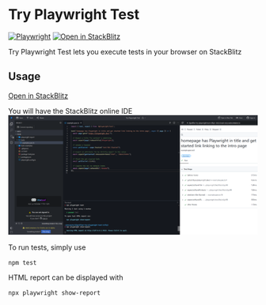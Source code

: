 # Try Playwright Test

[![Playwright](https://img.shields.io/badge/Playwright-45ba4b?logo=playwright&logoColor=white)](https://playwright.dev/) [![Open in StackBlitz](https://img.shields.io/badge/Open%20in-StackBlitz-1374ef)](https://stackblitz.com/edit/jfgreffier-try-playwright-test-eac1pg)

Try Playwright Test lets you execute tests in your browser on StackBlitz

## Usage

[Open in StackBlitz](https://stackblitz.com/edit/jfgreffier-try-playwright-test-eac1pg)

You will have the StackBlitz online IDE
![Try Playwright Test running on Firefox](https://github.com/jfgreffier/try-playwright-test/raw/main/docs/try-playwright-test.png)

To run tests, simply use
```
npm test
```

HTML report can be displayed with
```
npx playwright show-report
```
